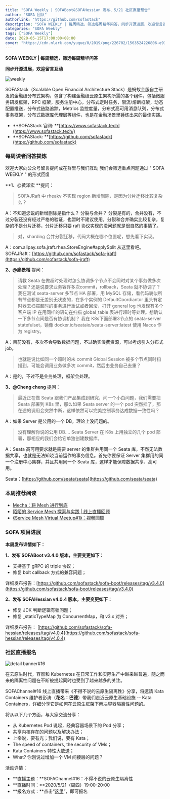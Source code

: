 ```yaml
---
title: "SOFA Weekly | SOFABoot&SOFAHessian 发布、5/21 社区直播预告"
author: "SOFA 团队"
authorlink: "https://github.com/sofastack"
description: "SOFA WEEKLY | 每周精选，筛选每周精华问答，同步开源进展，欢迎留言互动。"
categories: "SOFA Weekly"
tags: ["SOFA Weekly"]
date: 2020-05-15T17:00:00+08:00
cover: "https://cdn.nlark.com/yuque/0/2019/png/226702/1563524226806-e93607a3-1b77-4ca2-8c3c-0384ab966154.png"
---
```


**SOFA WEEKLY | 每周精选，筛选每周精华问答**

**同步开源进展，欢迎留言互动**

![weekly](https://cdn.nlark.com/yuque/0/2019/jpeg/226702/1562925824761-fc720f21-9622-437b-a783-0b0729eda119.jpeg)

SOFAStack（Scalable Open Financial Architecture Stack）是蚂蚁金服自主研发的金融级分布式架构，包含了构建金融级云原生架构所需的各个组件，包括微服务研发框架，RPC 框架，服务注册中心，分布式定时任务，限流/熔断框架，动态配置推送，分布式链路追踪，Metrics 监控度量，分布式高可用消息队列，分布式事务框架，分布式数据库代理层等组件，也是在金融场景里锤炼出来的最佳实践。

- **SOFAStack 官网: **[https://www.sofastack.tech](https://www.sofastack.tech/)
- **SOFAStack: **[https://github.com/sofastack](https://github.com/sofastack)

### 每周读者问答提炼

欢迎大家向公众号留言提问或在群里与我们互动
我们会筛选重点问题通过 " SOFA WEEKLY " 的形式回复

**1、@黄泽宏 **提问：

> SOFAJRaft 中 rheakv 不实现 region 新增删除，是因为分片迁移比较复杂么？

A：不知道您说的新增删除是指什么？ 分裂与合并？ 分裂是有的，合并没有，不过分裂还没有经过严格的验证，也暂时不建议使用，分裂和合并确实比较复杂，复杂的不是分片迁移，分片迁移只要 raft 协议实现的没问题就是很自然的事情了。

> 对，sharding 合并分裂迁移，代码大概在哪个位置呢，想先看下实现。

A：com.alipay.sofa.jraft.rhea.StoreEngine#applySplit 从这里看吧。
SOFAJRaft：[https://github.com/sofastack/sofa-jraft](https://github.com/sofastack/sofa-jraft)

**2、@廖景楷** 提问：

> 请教 Seata 在做超时处理时怎么协调多个节点不会同时对某个事务做多次处理？还是说要求业务容许多次commit，rollback，Seata 就不协调了？
> 我在测试 seata-server 多节点 HA 部署，用 MySQL 存储，看代码貌似所有节点都是无差别无状态的，在多个实例的 DefaultCoordiantor 里头有定时器去扫描超时的事务进行重试或者回滚，打开 general log 也发现有多个客户端 IP 在用同样的语句在扫描 global_table 表进行超时等处理。想确认一下多节点间是否有协调机制？
> 我在 K8s下面部署3节点的 seata-server statefulset，镜像 docker.io/seataio/seata-server:latest 使用 Nacos 作为 registry。

A：目前没有，多次不会导致数据问题，不过确实浪费资源，可以考虑引入分布式 job。

> 也就是说比如同一个超时的未 commit Global Session 被多个节点同时扫描到，可能会调用业务做多次 commit，然后由业务自己去重？

A：是的，不过不是业务处理，框架会处理。

**3、@Cheng cheng** 提问：

> 最近正在做 Seata 跟我们产品集成到研究，问一个小白问题，我们需要把 Seata 部署到 K8s 里，那么如果 Seata server 的一个 pod 突然挂了，那在途的调用会突然中断，这样依然可以完美控制事务达成数据一致性吗？

A：如果 Server 是公用的一个 DB，理论上没问题的。

> 没有理解你说的公用 DB.... Seata Server 在 K8s 上用独立的几个 pod 部署，那相应的我们会给它单独创建数据库。

A：Seata 高可用要求就是需要 server 的集群共用同一个 Seata 库，不然无法数据共享，也就是无法知晓当前运作的事务信息。首先你要保证 Server 集群用的同一个注册中心集群，并且共用同一个 Seata 库，这样才能保障数据共享、高可用。

Seata：[https://github.com/seata/seata](https://github.com/seata/seata)

### 本周推荐阅读

- [Mecha：将 Mesh 进行到底](https://www.sofastack.tech/blog/mecha-carry-mesh-to-the-end/)
- [陌陌的 Service Mesh 探索与实践 | 线上直播回顾](https://www.sofastack.tech/blog/momo-service-mesh-exploration-and-practice/)
- [《Service Mesh Virtual Meetup#1》：视频回顾](https://space.bilibili.com/228717294)

### ****SOFA 项目进展****

**本周发布详情如下：**

**1、发布 SOFABoot v3.4.0 版本，主要变更如下：**

- 支持基于 gRPC 的 triple 协议；
- 修复 bolt callback 方式的兼容问题；

详细发布报告：[https://github.com/sofastack/sofa-boot/releases/tag/v3.4.0](https://github.com/sofastack/sofa-boot/releases/tag/v3.4.0)

**2、发布 SOFAHessian v4.0.4 版本，主要变更如下：**

- 修复 JDK 判断逻辑有锁问题；
- 修复 _staticTypeMap 为 ConcurrentMap，和 v3.x 对齐；

详细发布报告：
[https://github.com/sofastack/sofa-hessian/releases/tag/v4.0.4](https://github.com/sofastack/sofa-hessian/releases/tag/v4.0.4)

### 社区直播报名

![detail banner#16](https://cdn.nlark.com/yuque/0/2020/jpeg/226702/1589526954817-688c4814-e4b2-43e8-9ad3-11cc80de4286.jpeg)

在云原生时代，容器和 Kubernetes 在日常工作和实际生产中越来越普遍，随之而来的隔离性问题在不断被提起同时也受到了越来越多的关注。

SOFAChannel#16 线上直播带来《不得不说的云原生隔离性》分享，将邀请 Kata Containers 维护者彭涛（**花名：巴德**）带我们走近云原生基础设施 -- Kata Containers，详细分享它是如何在云原生框架下解决容器隔离性问题的。

将从以下几个方面，与大家交流分享：

- 从 Kubernetes Pod 说起，经典容器场景下的 Pod 分享；
- 共享内核存在的问题以及解决办法；
- 上帝说，要有光；我们说，要有 Kata；
- The speed of containers, the security of VMs；
- Kata Containers 特性大放送；
- What? 你刚说过增加一个 VM 间接层的问题？

活动详情：

- **直播主题：**SOFAChannel#16：不得不说的云原生隔离性
- **直播时间：**2020/5/21（周四）19:00-20:00
- **报名方式：**点击“[这里](https://tech.antfin.com/community/live/1197)”，即可报名
